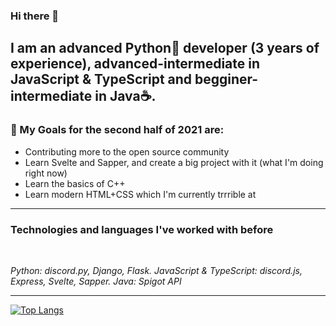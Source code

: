 ### Hi there 👋

## I am an advanced Python🐍 developer (3 years of experience), advanced-intermediate in JavaScript & TypeScript and begginer-intermediate in Java☕.

### 🎉 My Goals for the second half of 2021 are:
- Contributing more to the open source community
- Learn Svelte and Sapper, and create a big project with it (what I'm doing right now)
- Learn the basics of C++
- Learn modern HTML+CSS which I'm currently trrrible at

---

### Technologies and languages I've worked with before

<br>

*Python: discord.py, Django, Flask. JavaScript & TypeScript: discord.js, Express, Svelte, Sapper. Java: Spigot API*

---

[![Top Langs](https://github-readme-stats.vercel.app/api/top-langs/?username=marzeq&layout=compact&theme=dark)](https://github-readme-stats.vercel.app/api/top-langs/?username=marzeq&layout=compact&theme=dark)
